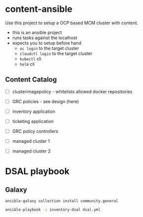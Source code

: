 # content-ansible

Use this project to setup a OCP based MCM cluster with content.

* this is an ansible project
* runs tasks against the localhost
* expects you to setup before hand
  * `oc login` to the target cluster
  * `cloudctl login` to the target cluster
  * `kubectl` cli
  * `helm` cli

## Content Catalog

- [ ] clusterimagepolicy - whitelists allowed docker repositories
- [ ] GRC policies - see design (here)
- [ ] inventory application
- [ ] ticketing application
- [ ] GRC policy controllers
- [ ] managed cluster 1
- [ ] managed cluster 2


# DSAL playbook

## Galaxy

```
ansible-galaxy collection install community.general
```

```bash
ansible-playbook -i inventory-dsal dsal.yml
```
